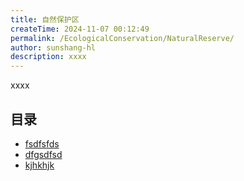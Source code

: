 ```yaml
---
title: 自然保护区
createTime: 2024-11-07 00:12:49
permalink: /EcologicalConservation/NaturalReserve/
author: sunshang-hl
description: xxxx
---
```


xxxx

## 目录
- [fsdfsfds](./1.fsdfsfds.md)
- [dfgsdfsd](./2.dfgsdfsd.md)
- [kjhkhjk](./3.kjhkhjk.md)
